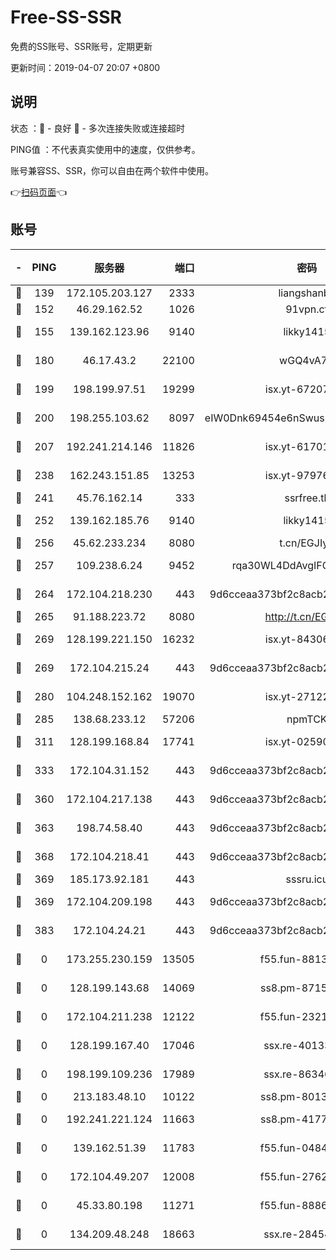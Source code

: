 # Free-SS-SSR

免费的SS账号、SSR账号，定期更新

更新时间：2019-04-07 20:07 +0800

## 说明

状态     ：🙂 - 良好 🙁 - 多次连接失败或连接超时

PING值   ：不代表真实使用中的速度，仅供参考。

账号兼容SS、SSR，你可以自由在两个软件中使用。

👉[扫码页面](https://liesauer.github.io/Free-SS-SSR/)👈

## 账号

|-|PING|服务器|端口|密码|加密方式|区域|
|:----:|:----:|:-----:|-----:|:----:|:----:|:----:|
|🙂|139|172.105.203.127|2333|liangshanbo|chacha20|JP|
|🙂|152|46.29.162.52|1026|91vpn.cf|rc4-md5|RU|
|🙂|155|139.162.123.96|9140|likky1415|aes-256-cfb|JP|
|🙂|180|46.17.43.2|22100|wGQ4vA7D|aes-256-gcm|RU|
|🙂|199|198.199.97.51|19299|isx.yt-67207064|aes-256-cfb|US|
|🙂|200|198.255.103.62|8097|eIW0Dnk69454e6nSwuspv9DmS201tQ0D|aes-256-cfb|US|
|🙂|207|192.241.214.146|11826|isx.yt-61701158|aes-256-cfb|US|
|🙂|238|162.243.151.85|13253|isx.yt-97976890|aes-256-cfb|US|
|🙂|241|45.76.162.14|333|ssrfree.tk|rc4|SG|
|🙂|252|139.162.185.76|9140|likky1415|aes-256-cfb|DE|
|🙂|256|45.62.233.234|8080|t.cn/EGJIyrl|rc4-md5|CA|
|🙂|257|109.238.6.24|9452|rqa30WL4DdAvgIFG6Fs3znzTa|aes-256-cfb|FR|
|🙂|264|172.104.218.230|443|9d6cceaa373bf2c8acb22e60b6a58be6|aes-256-cfb|US|
|🙂|265|91.188.223.72|8080|http://t.cn/EGJIyrl|rc4-md5|RU|
|🙂|269|128.199.221.150|16232|isx.yt-84306479|aes-256-cfb|SG|
|🙂|269|172.104.215.24|443|9d6cceaa373bf2c8acb22e60b6a58be6|aes-256-cfb|US|
|🙂|280|104.248.152.162|19070|isx.yt-27122469|aes-256-cfb|SG|
|🙂|285|138.68.233.12|57206|npmTCK|rc4-md5|US|
|🙂|311|128.199.168.84|17741|isx.yt-02590553|aes-256-cfb|SG|
|🙂|333|172.104.31.152|443|9d6cceaa373bf2c8acb22e60b6a58be6|aes-256-cfb|US|
|🙂|360|172.104.217.138|443|9d6cceaa373bf2c8acb22e60b6a58be6|aes-256-cfb|US|
|🙂|363|198.74.58.40|443|9d6cceaa373bf2c8acb22e60b6a58be6|aes-256-cfb|US|
|🙂|368|172.104.218.41|443|9d6cceaa373bf2c8acb22e60b6a58be6|aes-256-cfb|US|
|🙂|369|185.173.92.181|443|sssru.icu|rc4-md5|RU|
|🙂|369|172.104.209.198|443|9d6cceaa373bf2c8acb22e60b6a58be6|aes-256-cfb|US|
|🙂|383|172.104.24.21|443|9d6cceaa373bf2c8acb22e60b6a58be6|aes-256-cfb|US|
|🙁|0|173.255.230.159|13505|f55.fun-88132244|aes-256-cfb|US|
|🙁|0|128.199.143.68|14069|ss8.pm-87154822|aes-256-cfb|SG|
|🙁|0|172.104.211.238|12122|f55.fun-23214357|aes-256-cfb|US|
|🙁|0|128.199.167.40|17046|ssx.re-40133185|aes-256-cfb|SG|
|🙁|0|198.199.109.236|17989|ssx.re-86346346|aes-256-cfb|US|
|🙁|0|213.183.48.10|10122|ss8.pm-80138879|rc4-md5|RU|
|🙁|0|192.241.221.124|11663|ss8.pm-41772299|aes-256-cfb|US|
|🙁|0|139.162.51.39|11783|f55.fun-04843983|aes-256-cfb|SG|
|🙁|0|172.104.49.207|12008|f55.fun-27622022|aes-256-cfb|SG|
|🙁|0|45.33.80.198|11271|f55.fun-88868016|aes-256-cfb|US|
|🙁|0|134.209.48.248|18663|ssx.re-28454131|aes-256-cfb|US|
